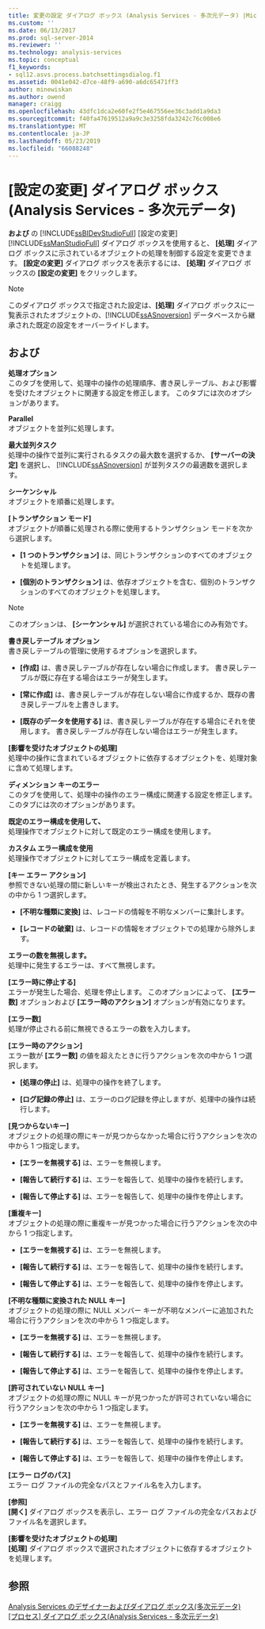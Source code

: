 ```yaml
---
title: 変更の設定 ダイアログ ボックス (Analysis Services - 多次元データ) |Microsoft Docs
ms.custom: ''
ms.date: 06/13/2017
ms.prod: sql-server-2014
ms.reviewer: ''
ms.technology: analysis-services
ms.topic: conceptual
f1_keywords:
- sql12.asvs.process.batchsettingsdialog.f1
ms.assetid: 0041e042-d7ce-48f9-a690-a6dc65471ff3
author: minewiskan
ms.author: owend
manager: craigg
ms.openlocfilehash: 43dfc1dca2e60fe2f5e467556ee36c3add1a9da3
ms.sourcegitcommit: f40fa47619512a9a9c3e3258fda3242c76c008e6
ms.translationtype: MT
ms.contentlocale: ja-JP
ms.lasthandoff: 05/23/2019
ms.locfileid: "66088248"
---
```

# <a name="change-settings-dialog-box-analysis-services---multidimensional-data"></a>[設定の変更] ダイアログ ボックス (Analysis Services - 多次元データ)
  **および** の [!INCLUDE[ssBIDevStudioFull](../includes/ssbidevstudiofull-md.md)] [設定の変更] [!INCLUDE[ssManStudioFull](../includes/ssmanstudiofull-md.md)] ダイアログ ボックスを使用すると、 **[処理]** ダイアログ ボックスに示されているオブジェクトの処理を制御する設定を変更できます。 **[設定の変更]** ダイアログ ボックスを表示するには、 **[処理]** ダイアログ ボックスの **[設定の変更]** をクリックします。  
  
> [!NOTE]  
>  このダイアログ ボックスで指定された設定は、**[処理]** ダイアログ ボックスに一覧表示されたオブジェクトの、[!INCLUDE[ssASnoversion](../includes/ssasnoversion-md.md)] データベースから継承された既定の設定をオーバーライドします。  
  
## <a name="options"></a>および  
 **処理オプション**  
 このタブを使用して、処理中の操作の処理順序、書き戻しテーブル、および影響を受けたオブジェクトに関連する設定を修正します。 このタブには次のオプションがあります。  
  
 **Parallel**  
 オブジェクトを並列に処理します。  
  
 **最大並列タスク**  
 処理中の操作で並列に実行されるタスクの最大数を選択するか、 **[サーバーの決定]** を選択し、 [!INCLUDE[ssASnoversion](../includes/ssasnoversion-md.md)] が並列タスクの最適数を選択します。  
  
 **シーケンシャル**  
 オブジェクトを順番に処理します。  
  
 **[トランザクション モード]**  
 オブジェクトが順番に処理される際に使用するトランザクション モードを次から選択します。  
  
-   **[1 つのトランザクション]** は、同じトランザクションのすべてのオブジェクトを処理します。  
  
-   **[個別のトランザクション]** は、依存オブジェクトを含む、個別のトランザクションのすべてのオブジェクトを処理します。  
  
> [!NOTE]  
>  このオプションは、 **[シーケンシャル]** が選択されている場合にのみ有効です。  
  
 **書き戻しテーブル オプション**  
 書き戻しテーブルの管理に使用するオプションを選択します。  
  
-   **[作成]** は、書き戻しテーブルが存在しない場合に作成します。 書き戻しテーブルが既に存在する場合はエラーが発生します。  
  
-   **[常に作成]** は、書き戻しテーブルが存在しない場合に作成するか、既存の書き戻しテーブルを上書きします。  
  
-   **[既存のデータを使用する]** は、書き戻しテーブルが存在する場合にそれを使用します。 書き戻しテーブルが存在しない場合はエラーが発生します。  
  
 **[影響を受けたオブジェクトの処理]**  
 処理中の操作に含まれているオブジェクトに依存するオブジェクトを、処理対象に含めて処理します。  
  
 **ディメンション キーのエラー**  
 このタブを使用して、処理中の操作のエラー構成に関連する設定を修正します。 このタブには次のオプションがあります。  
  
 **既定のエラー構成を使用して、**  
 処理操作でオブジェクトに対して既定のエラー構成を使用します。  
  
 **カスタム エラー構成を使用**  
 処理操作でオブジェクトに対してエラー構成を定義します。  
  
 **[キー エラー アクション]**  
 参照できない処理の間に新しいキーが検出されたとき、発生するアクションを次の中から 1 つ選択します。  
  
-   **[不明な種類に変換]** は、レコードの情報を不明なメンバーに集計します。  
  
-   **[レコードの破棄]** は、レコードの情報をオブジェクトでの処理から除外します。  
  
 **エラーの数を無視します。**  
 処理中に発生するエラーは、すべて無視します。  
  
 **[エラー時に停止する]**  
 エラーが発生した場合、処理を停止します。 このオプションによって、 **[エラー数]** オプションおよび **[エラー時のアクション]** オプションが有効になります。  
  
 **[エラー数]**  
 処理が停止される前に無視できるエラーの数を入力します。  
  
 **[エラー時のアクション]**  
 エラー数が **[エラー数]** の値を超えたときに行うアクションを次の中から 1 つ選択します。  
  
-   **[処理の停止]** は、処理中の操作を終了します。  
  
-   **[ログ記録の停止]** は、エラーのログ記録を停止しますが、処理中の操作は続行します。  
  
 **[見つからないキー]**  
 オブジェクトの処理の際にキーが見つからなかった場合に行うアクションを次の中から 1 つ指定します。  
  
-   **[エラーを無視する]** は、エラーを無視します。  
  
-   **[報告して続行する]** は、エラーを報告して、処理中の操作を続行します。  
  
-   **[報告して停止する]** は、エラーを報告して、処理中の操作を停止します。  
  
 **[重複キー]**  
 オブジェクトの処理の際に重複キーが見つかった場合に行うアクションを次の中から 1 つ指定します。  
  
-   **[エラーを無視する]** は、エラーを無視します。  
  
-   **[報告して続行する]** は、エラーを報告して、処理中の操作を続行します。  
  
-   **[報告して停止する]** は、エラーを報告して、処理中の操作を停止します。  
  
 **[不明な種類に変換された NULL キー]**  
 オブジェクトの処理の際に NULL メンバー キーが不明なメンバーに追加された場合に行うアクションを次の中から 1 つ指定します。  
  
-   **[エラーを無視する]** は、エラーを無視します。  
  
-   **[報告して続行する]** は、エラーを報告して、処理中の操作を続行します。  
  
-   **[報告して停止する]** は、エラーを報告して、処理中の操作を停止します。  
  
 **[許可されていない NULL キー]**  
 オブジェクトの処理の際に NULL キーが見つかったが許可されていない場合に行うアクションを次の中から 1 つ指定します。  
  
-   **[エラーを無視する]** は、エラーを無視します。  
  
-   **[報告して続行する]** は、エラーを報告して、処理中の操作を続行します。  
  
-   **[報告して停止する]** は、エラーを報告して、処理中の操作を停止します。  
  
 **[エラー ログのパス]**  
 エラー ログ ファイルの完全なパスとファイル名を入力します。  
  
 **[参照]**  
 **[開く]** ダイアログ ボックスを表示し、エラー ログ ファイルの完全なパスおよびファイル名を選択します。  
  
 **[影響を受けたオブジェクトの処理]**  
 **[処理]** ダイアログ ボックスで選択されたオブジェクトに依存するオブジェクトを処理します。  
  
## <a name="see-also"></a>参照  
 [Analysis Services のデザイナーおよびダイアログ ボックス&#40;多次元データ&#41;](analysis-services-designers-and-dialog-boxes-multidimensional-data.md)   
 [[プロセス] ダイアログ ボックス&#40;Analysis Services - 多次元データ&#41;](process-dialog-box-analysis-services-multidimensional-data.md)  
  
  

